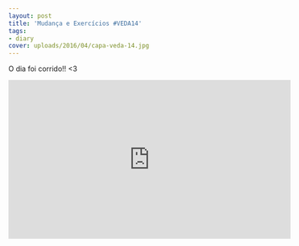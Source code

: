 ```yaml
---
layout: post
title: 'Mudança e Exercícios #VEDA14'
tags:
- diary
cover: uploads/2016/04/capa-veda-14.jpg
---
```


O dia foi corrido!! <3

<iframe width="560" height="315" src="https://www.youtube.com/embed/qdVdt6q0U4k" frameborder="0" allowfullscreen></iframe>
